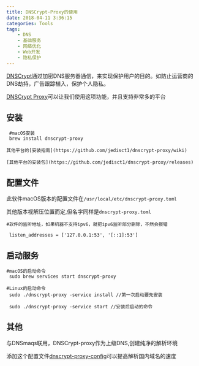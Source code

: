 ```yaml
---
title: DNSCrypt-Proxy的使用
date: 2018-04-11 3:36:15
categories: Tools
tags:
    - DNS
    - 基础服务
    - 网络优化
    - Web开发
    - 隐私保护
---
```


[DNSCrypt](https://zh.wikipedia.org/zh-hans/DNSCrypt)通过加密DNS服务器通信，来实现保护用户的目的。如防止运营商的DNS劫持，广告跟踪植入，保护个人隐私。

[DNSCrypt Proxy](https://github.com/jedisct1/dnscrypt-proxy)可以让我们使用这项功能，并且支持非常多的平台
<!--more-->
## 安装
```
 #macOS安装
 brew install dnscrypt-proxy

其他平台的[安装指南](https://github.com/jedisct1/dnscrypt-proxy/wiki)

[其他平台的安装包](https://github.com/jedisct1/dnscrypt-proxy/releases)
```
## 配置文件

此软件macOS版本的配置文件在``/usr/local/etc/dnscrypt-proxy.toml``

其他版本视解压位置而定,但名字同样是``dnscrypt-proxy.toml``
```
#软件的监听地址，如果机器不支持ipv6，就把ipv6监听部分删除，不然会报错

 listen_addresses = ['127.0.0.1:53', '[::1]:53']
```

## 启动服务
```
#macOS的启动命令
 sudo brew services start dnscrypt-proxy

#Linux的启动命令
 sudo ./dnscrypt-proxy -service install //第一次启动要先安装

 sudo ./dnscrypt-proxy -service start //安装后启动的命令
```
## 其他
 与DNSmaqs联用，DNSCrypt-proxy作为上级DNS,创建纯净的解析环境

 添加这个配置文件[dnscrypt-proxy-config](https://github.com/CNMan/dnscrypt-proxy-config)可以提高解析国内域名的速度
